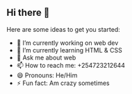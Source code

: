 ## Hi there 👋

Here are some ideas to get you started:

- 🔭 I’m currently working on web dev
- 🌱 I’m currently learning HTML & CSS 
- 💬 Ask me about web 
- 📫 How to reach me: +254723212644
- 😄 Pronouns: He/Him
- ⚡ Fun fact: Am crazy sometimes

